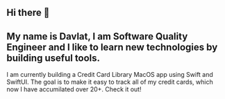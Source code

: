 ## Hi there 👋

## My name is Davlat, I am Software Quality Engineer and I like to learn new technologies by building useful tools.

I am currently building a Credit Card Library MacOS app using Swift and SwiftUI. The goal is to make it easy to track all of my credit cards, which now I have accumilated over 20+. Check it out!


<!--
**davlat-s/davlat-s** is a ✨ _special_ ✨ repository because its `README.md` (this file) appears on your GitHub profile.

Here are some ideas to get you started:

- 🔭 I’m currently working on ...
- 🌱 I’m currently learning ...
- 👯 I’m looking to collaborate on ...
- 🤔 I’m looking for help with ...
- 💬 Ask me about ...
- 📫 How to reach me: ...
- 😄 Pronouns: ...
- ⚡ Fun fact: ...
-->
